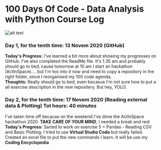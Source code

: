 # 100 Days Of Code - Data Analysis with Python Course Log
![alt text](https://treehouse-marketing.s3.amazonaws.com/open-graph-social/100daysofcode_OG_banner-06-06.png)
### Day 1, for the tenth time: 13 Novem 2020 (GitHub)
**Today's Progress:** I've learned a bit more about showing my progresses on GitHub. I've also completed the ReadMe file. 
  It's 1.35 am and probably should go to bed, cause tomorrow at 10 am I start an hackathon (ActInSpace).... but I'm too into it now and need to copy a repository in the right       folder, since I reorganised my 100 code agenda.  
**Thoughts:** Really should go to bed, even becasue I'm not sure how to put a all exercise description in the new repositery. But hey, YOLO.
### Day 2, for the tenth time: 17 Novem 2020 (Reading external data & Plotting) Tot hours: 40 minutes
I've taken time off because on the weekend I've done the ActInSpace hackathon 2020. **TAKE CARE OF YOUR MIND**, I needed a break and rest
**Today's Progress:** Sarted to work on exercise 5 = Pandas - Reading CSV and Basic Plotting. 
I tried to use **Virtual Studio Code** but really failed. 
Created an excel file to put the new commands I learn. It will be use my **Coding Encyclopedia** 
